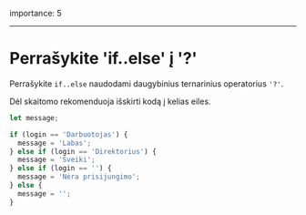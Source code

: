 importance: 5

---

# Perrašykite 'if..else' į '?'

Perrašykite `if..else` naudodami daugybinius ternarinius operatorius `'?'`.

Dėl skaitomo rekomenduoja išskirti kodą į kelias eiles.

```js
let message;

if (login == 'Darbuotojas') {
  message = 'Labas';
} else if (login == 'Direktorius') {
  message = 'Sveiki';
} else if (login == '') {
  message = 'Nėra prisijungimo';
} else {
  message = '';
}
```
